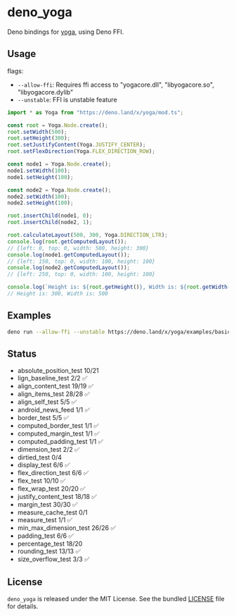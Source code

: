 # deno_yoga

Deno bindings for [yoga](https://github.com/facebook/yoga), using Deno FFI.

## Usage

flags:

- `--allow-ffi`: Requires ffi access to "yogacore.dll", "libyogacore.so", "libyogacore.dylib"
- `--unstable`: FFI is unstable feature

```ts
import * as Yoga from "https://deno.land/x/yoga/mod.ts";

const root = Yoga.Node.create();
root.setWidth(500);
root.setHeight(300);
root.setJustifyContent(Yoga.JUSTIFY_CENTER);
root.setFlexDirection(Yoga.FLEX_DIRECTION_ROW);

const node1 = Yoga.Node.create();
node1.setWidth(100);
node1.setHeight(100);

const node2 = Yoga.Node.create();
node2.setWidth(100);
node2.setHeight(100);

root.insertChild(node1, 0);
root.insertChild(node2, 1);

root.calculateLayout(500, 300, Yoga.DIRECTION_LTR);
console.log(root.getComputedLayout());
// {left: 0, top: 0, width: 500, height: 300}
console.log(node1.getComputedLayout());
// {left: 150, top: 0, width: 100, height: 100}
console.log(node2.getComputedLayout());
// {left: 250, top: 0, width: 100, height: 100}

console.log(`Height is: ${root.getHeight()}, Width is: ${root.getWidth()}`);
// Height is: 300, Width is: 500
```

## Examples

```bash
deno run --allow-ffi --unstable https://deno.land/x/yoga/examples/basic.ts
```

## Status

- absolute_position_test 10/21
- lign_baseline_test 2/2 ✅
- align_content_test 19/19 ✅
- align_items_test 28/28 ✅
- align_self_test 5/5 ✅
- android_news_feed 1/1 ✅
- border_test 5/5 ✅
- computed_border_test 1/1 ✅
- computed_margin_test 1/1 ✅
- computed_padding_test 1/1 ✅
- dimension_test 2/2 ✅
- dirtied_test 0/4
- display_test 6/6 ✅
- flex_direction_test 6/6 ✅
- flex_test 10/10 ✅
- flex_wrap_test 20/20 ✅
- justify_content_test 18/18 ✅
- margin_test 30/30 ✅
- measure_cache_test 0/1
- measure_test 1/1 ✅
- min_max_dimension_test 26/26 ✅
- padding_test 6/6 ✅
- percentage_test 18/20
- rounding_test 13/13 ✅
- size_overflow_test 3/3 ✅

## License

`deno_yoga` is released under the MIT License. See the bundled [LICENSE](./LICENSE) file for details.
